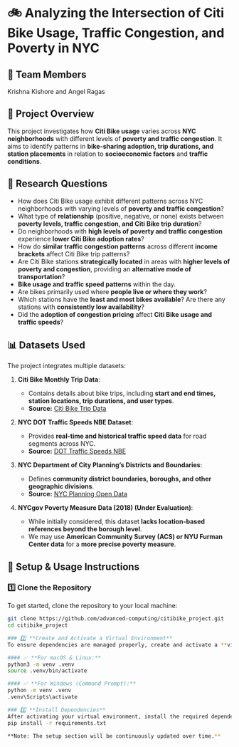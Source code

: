 # 🚲 **Analyzing the Intersection of Citi Bike Usage, Traffic Congestion, and Poverty in NYC**

## 👥 **Team Members**
Krishna Kishore and Angel Ragas

## 📌 **Project Overview**
This project investigates how **Citi Bike usage** varies across **NYC neighborhoods** with different levels of **poverty and traffic congestion**. It aims to identify patterns in **bike-sharing adoption, trip durations, and station placements** in relation to **socioeconomic factors** and **traffic conditions**.

## 🎯 **Research Questions**
- How does Citi Bike usage exhibit different patterns across NYC neighborhoods with varying levels of **poverty and traffic congestion**?
- What type of **relationship** (positive, negative, or none) exists between **poverty levels, traffic congestion, and Citi Bike trip duration**?
- Do neighborhoods with **high levels of poverty and traffic congestion** experience **lower Citi Bike adoption rates**?
- How do **similar traffic congestion patterns** across different **income brackets** affect Citi Bike trip patterns?
- Are Citi Bike stations **strategically located** in areas with **higher levels of poverty and congestion**, providing an **alternative mode of transportation**?
- **Bike usage and traffic speed patterns** within the day.
- Are bikes primarily used where **people live or where they work**?
- Which stations have the **least and most bikes available**? Are there any stations with **consistently low availability**?
- Did the **adoption of congestion pricing** affect **Citi Bike usage and traffic speeds**?

## 📊 **Datasets Used**
The project integrates multiple datasets:

1. **Citi Bike Monthly Trip Data**:  
   - Contains details about bike trips, including **start and end times, station locations, trip durations, and user types**.  
   - **Source:** [Citi Bike Trip Data](https://s3.amazonaws.com/tripdata/index.html)  

2. **NYC DOT Traffic Speeds NBE Dataset**:  
   - Provides **real-time and historical traffic speed data** for road segments across NYC.  
   - **Source:** [DOT Traffic Speeds NBE](https://data.cityofnewyork.us/Transportation/DOT-Traffic-Speeds-NBE/i4gi-tjb9/about_data)  

3. **NYC Department of City Planning’s Districts and Boundaries**:  
   - Defines **community district boundaries, boroughs, and other geographic divisions**.  
   - **Source:** [NYC Planning Open Data](https://www.nyc.gov/site/planning/data-maps/open-data/districts-download-metadata.page)  

4. **NYCgov Poverty Measure Data (2018) (Under Evaluation)**:  
   - While initially considered, this dataset **lacks location-based references beyond the borough level**.  
   - We may use **American Community Survey (ACS) or NYU Furman Center data** for a **more precise poverty measure**.



## 📌 **Setup & Usage Instructions**

### **1️⃣ Clone the Repository**
To get started, clone the repository to your local machine:

```bash
git clone https://github.com/advanced-computing/citibike_project.git
cd citibike_project

### 2️⃣ **Create and Activate a Virtual Environment**
To ensure dependencies are managed properly, create and activate a **virtual environment**.

#### ✅ **For macOS & Linux:**
python3 -m venv .venv
source .venv/bin/activate

#### ✅ **For Windows (Command Prompt):**
python -m venv .venv
.venv\Scripts\activate

### 3️⃣ **Install Dependencies**
After activating your virtual environment, install the required dependencies from requirements.txt:
pip install -r requirements.txt

**Note: The setup section will be continuously updated over time.**